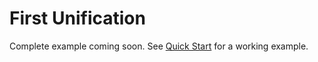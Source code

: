 # First Unification

Complete example coming soon. See [Quick Start](./quick-start.md) for a working example.
